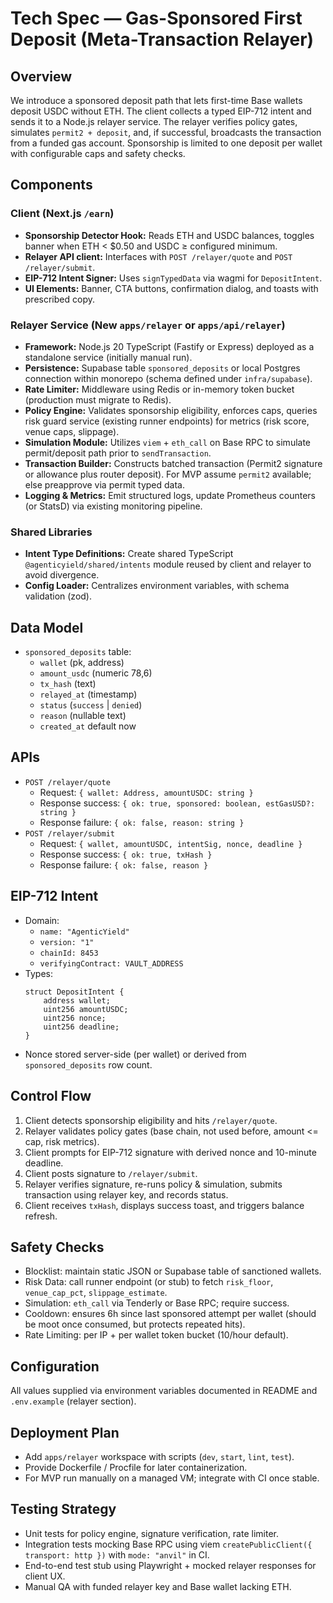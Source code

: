 # Tech Spec — Gas-Sponsored First Deposit (Meta-Transaction Relayer)

## Overview
We introduce a sponsored deposit path that lets first-time Base wallets deposit USDC without ETH. The client collects a typed EIP-712 intent and sends it to a Node.js relayer service. The relayer verifies policy gates, simulates `permit2 + deposit`, and, if successful, broadcasts the transaction from a funded gas account. Sponsorship is limited to one deposit per wallet with configurable caps and safety checks.

## Components

### Client (Next.js `/earn`)
- **Sponsorship Detector Hook:** Reads ETH and USDC balances, toggles banner when ETH < $0.50 and USDC ≥ configured minimum.
- **Relayer API client:** Interfaces with `POST /relayer/quote` and `POST /relayer/submit`.
- **EIP-712 Intent Signer:** Uses `signTypedData` via wagmi for `DepositIntent`.
- **UI Elements:** Banner, CTA buttons, confirmation dialog, and toasts with prescribed copy.

### Relayer Service (New `apps/relayer` or `apps/api/relayer`)
- **Framework:** Node.js 20 TypeScript (Fastify or Express) deployed as a standalone service (initially manual run).
- **Persistence:** Supabase table `sponsored_deposits` or local Postgres connection within monorepo (schema defined under `infra/supabase`).
- **Rate Limiter:** Middleware using Redis or in-memory token bucket (production must migrate to Redis).
- **Policy Engine:** Validates sponsorship eligibility, enforces caps, queries risk guard service (existing runner endpoints) for metrics (risk score, venue caps, slippage).
- **Simulation Module:** Utilizes `viem` + `eth_call` on Base RPC to simulate permit/deposit path prior to `sendTransaction`.
- **Transaction Builder:** Constructs batched transaction (Permit2 signature or allowance plus router deposit). For MVP assume `permit2` available; else preapprove via permit typed data.
- **Logging & Metrics:** Emit structured logs, update Prometheus counters (or StatsD) via existing monitoring pipeline.

### Shared Libraries
- **Intent Type Definitions:** Create shared TypeScript `@agenticyield/shared/intents` module reused by client and relayer to avoid divergence.
- **Config Loader:** Centralizes environment variables, with schema validation (zod).

## Data Model
- `sponsored_deposits` table:
  - `wallet` (pk, address)
  - `amount_usdc` (numeric 78,6)
  - `tx_hash` (text)
  - `relayed_at` (timestamp)
  - `status` (`success` | `denied`)
  - `reason` (nullable text)
  - `created_at` default now

## APIs
- `POST /relayer/quote`
  - Request: `{ wallet: Address, amountUSDC: string }`
  - Response success: `{ ok: true, sponsored: boolean, estGasUSD?: string }`
  - Response failure: `{ ok: false, reason: string }`
- `POST /relayer/submit`
  - Request: `{ wallet, amountUSDC, intentSig, nonce, deadline }`
  - Response success: `{ ok: true, txHash }`
  - Response failure: `{ ok: false, reason }`

## EIP-712 Intent
- Domain:
  - `name: "AgenticYield"`
  - `version: "1"`
  - `chainId: 8453`
  - `verifyingContract: VAULT_ADDRESS`
- Types:
  ```sol
  struct DepositIntent {
      address wallet;
      uint256 amountUSDC;
      uint256 nonce;
      uint256 deadline;
  }
  ```
- Nonce stored server-side (per wallet) or derived from `sponsored_deposits` row count.

## Control Flow
1. Client detects sponsorship eligibility and hits `/relayer/quote`.
2. Relayer validates policy gates (base chain, not used before, amount <= cap, risk metrics).
3. Client prompts for EIP-712 signature with derived nonce and 10-minute deadline.
4. Client posts signature to `/relayer/submit`.
5. Relayer verifies signature, re-runs policy & simulation, submits transaction using relayer key, and records status.
6. Client receives `txHash`, displays success toast, and triggers balance refresh.

## Safety Checks
- Blocklist: maintain static JSON or Supabase table of sanctioned wallets.
- Risk Data: call runner endpoint (or stub) to fetch `risk_floor`, `venue_cap_pct`, `slippage_estimate`.
- Simulation: `eth_call` via Tenderly or Base RPC; require success.
- Cooldown: ensures 6h since last sponsored attempt per wallet (should be moot once consumed, but protects repeated hits).
- Rate Limiting: per IP + per wallet token bucket (10/hour default).

## Configuration
All values supplied via environment variables documented in README and `.env.example` (relayer section).

## Deployment Plan
- Add `apps/relayer` workspace with scripts (`dev`, `start`, `lint`, `test`).
- Provide Dockerfile / Procfile for later containerization.
- For MVP run manually on a managed VM; integrate with CI once stable.

## Testing Strategy
- Unit tests for policy engine, signature verification, rate limiter.
- Integration tests mocking Base RPC using viem `createPublicClient({ transport: http })` with `mode: "anvil"` in CI.
- End-to-end test stub using Playwright + mocked relayer responses for client UX.
- Manual QA with funded relayer key and Base wallet lacking ETH.
